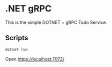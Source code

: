 # .NET gRPC

This is the simple DOTNET + gRPC Todo Service.

## Scripts

```bash
dotnet run
```

Open [https://localhost:7072/](https://localhost:7072/)
